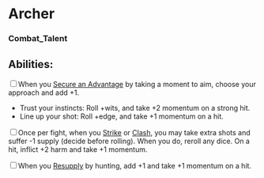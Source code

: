 # Archer
### Combat_Talent


## Abilities:
<input type="checkbox" />When you [Secure an Advantage](ironsworn/moves/adventure/secure_an_advantage) by taking a moment to aim, choose your approach and add +1.

  * Trust your instincts: Roll +wits, and take +2 momentum on a strong hit.
  * Line up your shot: Roll +edge, and take +1 momentum on a hit.

<input type="checkbox" />Once per fight, when you [Strike](ironsworn/moves/combat/strike) or [Clash](ironsworn/moves/combat/clash), you may take extra shots and suffer -1 supply (decide before rolling). When you do, reroll any dice. On a hit, inflict +2 harm and take +1 momentum.

<input type="checkbox" />When you [Resupply](ironsworn/moves/adventure/resupply) by hunting, add +1 and take +1 momentum on a hit.

